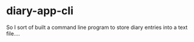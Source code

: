 # diary-app-cli
So I sort of built a command line program to store diary entries into a text file.... 
